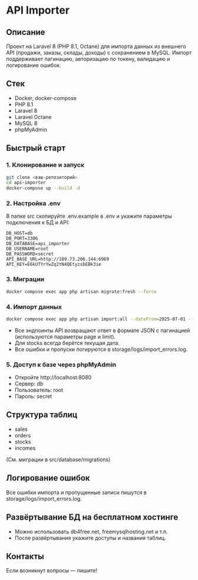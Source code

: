 # API Importer

## Описание

Проект на Laravel 8 (PHP 8.1, Octane) для импорта данных из внешнего API (продажи, заказы, склады, доходы) с сохранением в MySQL. Импорт поддерживает пагинацию, авторизацию по токену, валидацию и логирование ошибок.

## Стек
- Docker, docker-compose
- PHP 8.1
- Laravel 8
- Laravel Octane
- MySQL 8
- phpMyAdmin

## Быстрый старт

### 1. Клонирование и запуск
```bash
git clone <ваш-репозиторий>
cd api-importer
docker-compose up --build -d
```

### 2. Настройка .env
В папке src скопируйте .env.example в .env и укажите параметры подключения к БД и API:

```
DB_HOST=db
DB_PORT=3306
DB_DATABASE=api_importer
DB_USERNAME=root
DB_PASSWORD=secret
API_BASE_URL=http://109.73.206.144:6969
API_KEY=E6kUTYrYwZq2tN4QEtyzsbEBk3ie
```

### 3. Миграции
```bash
docker compose exec app php artisan migrate:fresh --force
```

### 4. Импорт данных
```bash
docker compose exec app php artisan import:all --dateFrom=2025-07-01 --dateTo=2025-07-24
```

- Все эндпоинты API возвращают ответ в формате JSON с пагинацией (используются параметры page и limit).
- Для stocks всегда берётся текущая дата.
- Все ошибки и пропуски логируются в storage/logs/import_errors.log.

### 5. Доступ к базе через phpMyAdmin
- Откройте http://localhost:8080
- Сервер: db
- Пользователь: root
- Пароль: secret

## Структура таблиц
- sales
- orders
- stocks
- incomes

(См. миграции в src/database/migrations)

## Логирование ошибок
Все ошибки импорта и пропущенные записи пишутся в storage/logs/import_errors.log.

## Развёртывание БД на бесплатном хостинге
- Можно использовать db4free.net, freemysqlhosting.net и т.п.
- После развёртывания укажите доступы и названия таблиц.

## Контакты
Если возникнут вопросы — пишите!
